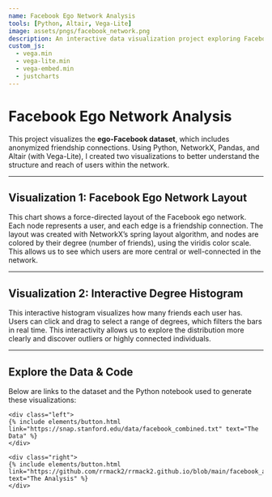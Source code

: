 ```yaml
---
name: Facebook Ego Network Analysis
tools: [Python, Altair, Vega-Lite]
image: assets/pngs/facebook_network.png
description: An interactive data visualization project exploring Facebook friendships using Altair and Vega-Lite.
custom_js:
  - vega.min
  - vega-lite.min
  - vega-embed.min
  - justcharts
---
```


# Facebook Ego Network Analysis

This project visualizes the **ego-Facebook dataset**, which includes anonymized friendship connections. Using Python, NetworkX, Pandas, and Altair (with Vega-Lite), I created two visualizations to better understand the structure and reach of users within the network.

---

## Visualization 1: Facebook Ego Network Layout

This chart shows a force-directed layout of the Facebook ego network. Each node represents a user, and each edge is a friendship connection. The layout was created with NetworkX’s spring layout algorithm, and nodes are colored by their degree (number of friends), using the viridis color scale. This allows us to see which users are more central or well-connected in the network.

---

## Visualization 2: Interactive Degree Histogram

This interactive histogram visualizes how many friends each user has. Users can click and drag to select a range of degrees, which filters the bars in real time. This interactivity allows us to explore the distribution more clearly and discover outliers or highly connected individuals.

---

## Explore the Data & Code

Below are links to the dataset and the Python notebook used to generate these visualizations:

```
<div class="left">
{% include elements/button.html link="https://snap.stanford.edu/data/facebook_combined.txt" text="The Data" %}
</div>

<div class="right">
{% include elements/button.html link="https://github.com/rrmack2/rrmack2.github.io/blob/main/facebook_analysis.ipynb" text="The Analysis" %}
</div>
```